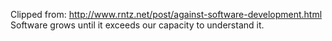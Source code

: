 Clipped from: http://www.rntz.net/post/against-software-development.html
Software grows until it exceeds our capacity to understand it. 
